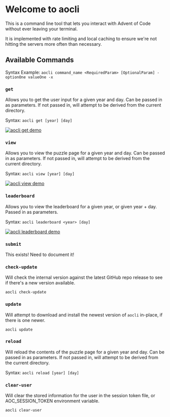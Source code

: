 # Welcome to aocli

This is a command line tool that lets you interact with Advent of Code without ever leaving your terminal.

It is implemented with rate limiting and local caching to ensure we're not hitting the servers more often than necessary.

## Available Commands

Syntax Example: `aocli command_name <RequiredParam> [OptionalParam] -optionOne valueOne -x`

### `get`

Allows you to get the user input for a given year and day. Can be passed in as parameters. If not passed in, will attempt to be derived from the current directory.

Syntax: `aocli get [year] [day]`

[![aocli get demo](https://asciinema.org/a/lduYJUOBrHWqwe9UieBHX9hU4.svg)](https://asciinema.org/a/lduYJUOBrHWqwe9UieBHX9hU4?autoplay=1)

### `view`

Allows you to view the puzzle page for a given year and day. Can be passed in as parameters. If not passed in, will attempt to be derived from the current directory.

Syntax: `aocli view [year] [day]`

[![aocli view demo](https://asciinema.org/a/bq5KqnHaY8ozybzxTGIAWFM8Z.svg)](https://asciinema.org/a/bq5KqnHaY8ozybzxTGIAWFM8Z?autoplay=1)

### `leaderboard`

Allows you to view the leaderboard for a given year, or given year + day. Passed in as parameters.

Syntax: `aocli leaderboard <year> [day]`

[![aocli leaderboard demo](https://asciinema.org/a/misVkiiAbGsJb0xq1iq3WXhfk.svg)](https://asciinema.org/a/misVkiiAbGsJb0xq1iq3WXhfk?autoplay=1)

### `submit`

This exists! Need to document it!

### `check-update`

Will check the internal version against the latest GitHub repo release to see if there's a new version available.

`aocli check-update`

### `update`

Will attempt to download and install the newest version of `aocli` in-place, if there is one newer.

`aocli update`

### `reload`

Will reload the contents of the puzzle page for a given year and day. Can be passed in as parameters. If not passed in, will attempt to be derived from the current directory.

Syntax: `aocli reload [year] [day]`

### `clear-user`

Will clear the stored information for the user in the session token file, or AOC_SESSION_TOKEN environment variable.

`aocli clear-user`
